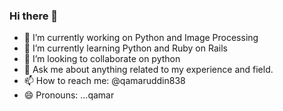 ### Hi there 👋
- 🔭 I’m currently working on Python and Image Processing
- 🌱 I’m currently learning Python and Ruby on Rails
- 👯 I’m looking to collaborate on python
- 💬 Ask me about anything related to my experience and field.
- 📫 How to reach me: @qamaruddin838
- 😄 Pronouns: ...qamar
<!--
**qamaruddin838/qamaruddin838** is a ✨ _special_ ✨ repository because its `README.md` (this file) appears on your GitHub profile.

Here are some ideas to get you started:

- 🔭 I’m currently working on ...
- 🌱 I’m currently learning ...
- 👯 I’m looking to collaborate on ...
- 🤔 I’m looking for help with ...
- 💬 Ask me about ...
- 📫 How to reach me: ...
- 😄 Pronouns: ...
- ⚡ Fun fact: ...
-->
